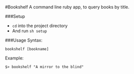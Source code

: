 #Bookshelf
A command line ruby app, to query books by title.

###Setup
- `cd` into the project directory
- And run `sh setup` 

###Usage
Syntax:

```
bookshelf [bookname]
```
Example:

```
$> bookshelf "A mirror to the blind"
```
